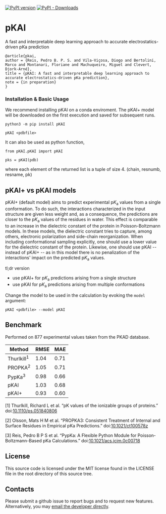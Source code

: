 [![PyPI version](https://badge.fury.io/py/pKAI.svg)](https://badge.fury.io/py/pKAI) [![PyPI - Downloads](https://img.shields.io/pypi/dm/pKAI)](https://badge.fury.io/py/pKAI)

# pKAI

A fast and interpretable deep learning approach to accurate electrostatics-driven pKa prediction

```
@article{pkai,
author = {Reis, Pedro B. P. S. and Vila-Viçosa, Diogo and Bertolini, Marco and Montanari, Floriane and Machuqueiro, Miguel and Clevert, Djork-Arné},
title = {pKAI: A fast and interpretable deep learning approach to accurate electrostatics-driven pKa prediction},
note = {in preparation}
}
```

### Installation & Basic Usage

We recommend installing pKAI on a conda enviroment. The pKAI+ model will be downloaded on the first execution and saved for subsequent runs.

```
python3 -m pip install pKAI

pKAI <pdbfile>
```

It can also be used as python function,
```
from pKAI.pKAI import pKAI

pks = pKAI(pdb)
```
where each element of the returned list is a tuple of size 4. (chain, resnumb, resname, pk)

## pKAI+ vs pKAI models

pKAI+ (default model) aims to predict experimental p<i>K</i><sub>a</sub> values from a single conformation. To do such, the interactions characterized in the input structure are given less weight and, as a consequence, the predictions are closer to the p<i>K</i><sub>a</sub> values of the residues in water. This effect is comparable to an increase in the dielectric constant of the protein in Poisson-Boltzmann models. In these models, the dielectric constant tries to capture, among others, electronic polarization and side-chain reorganization. When including conformational sampling explicitly, one should use a lower value for the dielectric constant of the protein. Likewise, one should use pKAI -- instead of pKAI+ -- as in this model there is no penalization of the interactions' impact on the predicted p<i>K</i><sub>a</sub> values.

tl;dr version
- use pKAI+ for p<i>K</i><sub>a</sub> predictions arising from a single structure
- use pKAI for p<i>K</i><sub>a</sub> predictions arising from multiple conformations

Change the model to be used in the calculation by evoking the `model` argument:
```
pKAI <pdbfile> --model pKAI
```

## Benchmark

Performed on 877 experimental values taken from the PKAD database.

| Method                | RMSE | MAE  |
|-----------------------|------|------|
| Thurlkill<sup>1</sup> | 1.04 | 0.71 |
| PROPKA<sup>2</sup>    | 1.05 | 0.71 |
| PypKa<sup>3</sup>     | 0.98 | 0.66 |
| pKAI                  | 1.03 | 0.68 |
| pKAI+                 | 0.93 | 0.60 |

[1] Thurlkill, Richard L et al. “pK values of the ionizable groups of proteins.” doi:<a href="https://doi.org/10.1110/ps.051840806">10.1110/ps.051840806</a>

[2] Olsson, Mats H M et al. “PROPKA3: Consistent Treatment of Internal and Surface Residues in Empirical pKa Predictions.” doi:<a href="https://doi.org/10.1021/ct100578z">10.1021/ct100578z</a>

[3] Reis, Pedro B P S et al. “PypKa: A Flexible Python Module for Poisson-Boltzmann-Based pKa Calculations.” doi:<a href="https://doi.org/10.1021/acs.jcim.0c00718">10.1021/acs.jcim.0c00718</a>


## License

This source code is licensed under the MIT license found in the LICENSE file in the root directory of this source tree.

## Contacts
Please submit a github issue to report bugs and to request new features. Alternatively, you may <a href="pdreis@fc.ul.pt"> email the developer directly</a>.
